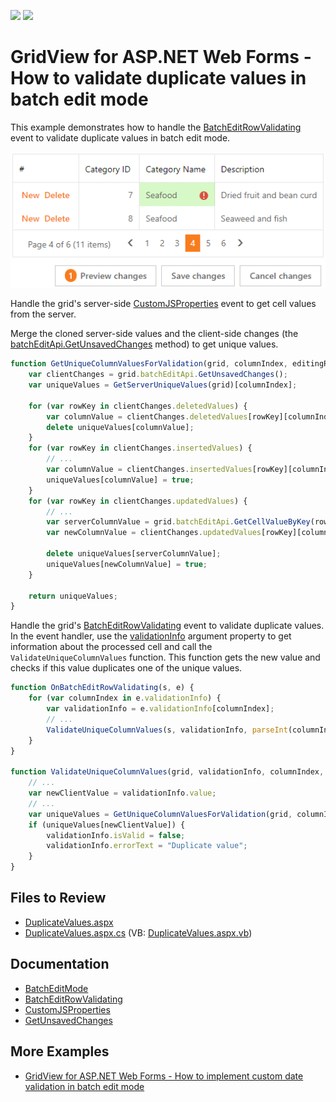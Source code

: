<!-- default badges list -->
[![](https://img.shields.io/badge/Open_in_DevExpress_Support_Center-FF7200?style=flat-square&logo=DevExpress&logoColor=white)](https://supportcenter.devexpress.com/ticket/details/T1139925)
[![](https://img.shields.io/badge/📖_How_to_use_DevExpress_Examples-e9f6fc?style=flat-square)](https://docs.devexpress.com/GeneralInformation/403183)
<!-- default badges end -->
# GridView for ASP.NET Web Forms - How to validate duplicate values in batch edit mode

This example demonstrates how to handle the [BatchEditRowValidating](https://docs.devexpress.com/AspNet/js-ASPxClientGridView.BatchEditRowValidating) event to validate duplicate values in batch edit mode.

![ASPxGridView.BatchEditMode - DuplicateValues](images/DuplicateValues.png)

Handle the grid's server-side [CustomJSProperties](https://docs.devexpress.com/AspNet/DevExpress.Web.ASPxGridView.CustomJSProperties) event to get cell values from the server.

Merge the cloned server-side values and the client-side changes (the [batchEditApi.GetUnsavedChanges](https://docs.devexpress.com/AspNet/js-ASPxClientGridViewBatchEditApi.GetUnsavedChanges) method) to get unique values.

```js
function GetUniqueColumnValuesForValidation(grid, columnIndex, editingRowKey, isModifying) {
    var clientChanges = grid.batchEditApi.GetUnsavedChanges();
    var uniqueValues = GetServerUniqueValues(grid)[columnIndex];

    for (var rowKey in clientChanges.deletedValues) {
        var columnValue = clientChanges.deletedValues[rowKey][columnIndex];
        delete uniqueValues[columnValue];
    }
    for (var rowKey in clientChanges.insertedValues) {
        // ...
        var columnValue = clientChanges.insertedValues[rowKey][columnIndex];
        uniqueValues[columnValue] = true;
    }
    for (var rowKey in clientChanges.updatedValues) {
        // ...
        var serverColumnValue = grid.batchEditApi.GetCellValueByKey(rowKey, columnIndex, true);
        var newColumnValue = clientChanges.updatedValues[rowKey][columnIndex];

        delete uniqueValues[serverColumnValue];
        uniqueValues[newColumnValue] = true;
    }

    return uniqueValues;
}
```

Handle the grid's [BatchEditRowValidating](https://docs.devexpress.com/AspNet/js-ASPxClientGridView.BatchEditRowValidating) event to validate duplicate values. In the event handler, use the [validationInfo](https://docs.devexpress.com/AspNet/js-ASPxClientGridViewBatchEditRowValidatingEventArgs.validationInfo) argument property to get information about the processed cell and call the `ValidateUniqueColumnValues` function. This function gets the new value and checks if this value duplicates one of the unique values.

```js
function OnBatchEditRowValidating(s, e) {
    for (var columnIndex in e.validationInfo) {
        var validationInfo = e.validationInfo[columnIndex];
        // ...
        ValidateUniqueColumnValues(s, validationInfo, parseInt(columnIndex), e.key);
    }
}

function ValidateUniqueColumnValues(grid, validationInfo, columnIndex, rowKey) {
    // ...
    var newClientValue = validationInfo.value;
    // ...
    var uniqueValues = GetUniqueColumnValuesForValidation(grid, columnIndex, rowKey, isModifying);
    if (uniqueValues[newClientValue]) {
        validationInfo.isValid = false;
        validationInfo.errorText = "Duplicate value";
    }
}
```

## Files to Review

- [DuplicateValues.aspx](./CS/project1/DuplicateValues.aspx)
- [DuplicateValues.aspx.cs](./CS/project1/DuplicateValues.aspx.cs) (VB: [DuplicateValues.aspx.vb](./VB/project1/DuplicateValues.aspx.vb))

## Documentation

- [BatchEditMode](https://docs.devexpress.com/AspNet/16443/components/grid-view/concepts/edit-data/batch-edit-mode)
- [BatchEditRowValidating](https://docs.devexpress.com/AspNet/js-ASPxClientGridView.BatchEditRowValidating)
- [CustomJSProperties](https://docs.devexpress.com/AspNet/DevExpress.Web.ASPxGridView.CustomJSProperties)
- [GetUnsavedChanges](https://docs.devexpress.com/AspNet/js-ASPxClientGridViewBatchEditApi.GetUnsavedChanges)

## More Examples

- [GridView for ASP.NET Web Forms - How to implement custom date validation in batch edit mode](https://github.com/DevExpress-Examples/aspxgridview-how-to-implement-custom-date-validation-in-batch-edit-mode-t171182)
